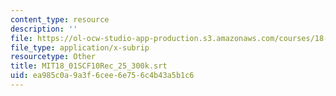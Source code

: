 ```yaml
---
content_type: resource
description: ''
file: https://ol-ocw-studio-app-production.s3.amazonaws.com/courses/18-01sc-single-variable-calculus-fall-2010/ea985c0a9a3f6cee6e756c4b43a5b1c6_MIT18_01SCF10Rec_25_300k.srt
file_type: application/x-subrip
resourcetype: Other
title: MIT18_01SCF10Rec_25_300k.srt
uid: ea985c0a-9a3f-6cee-6e75-6c4b43a5b1c6
---
```

